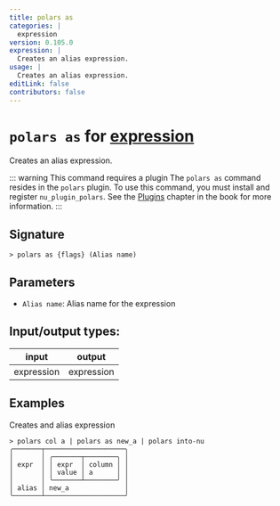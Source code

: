 ```yaml
---
title: polars as
categories: |
  expression
version: 0.105.0
expression: |
  Creates an alias expression.
usage: |
  Creates an alias expression.
editLink: false
contributors: false
---
```

<!-- This file is automatically generated. Please edit the command in https://github.com/nushell/nushell instead. -->

# `polars as` for [expression](/commands/categories/expression.md)

<div class='command-title'>Creates an alias expression.</div>

::: warning This command requires a plugin
The `polars as` command resides in the `polars` plugin.
To use this command, you must install and register `nu_plugin_polars`.
See the [Plugins](/book/plugins.html) chapter in the book for more information.
:::


## Signature

```> polars as {flags} (Alias name)```

## Parameters

 -  `Alias name`: Alias name for the expression


## Input/output types:

| input      | output     |
| ---------- | ---------- |
| expression | expression |
## Examples

Creates and alias expression
```nu
> polars col a | polars as new_a | polars into-nu
╭───────┬────────────────────╮
│       │ ╭───────┬────────╮ │
│ expr  │ │ expr  │ column │ │
│       │ │ value │ a      │ │
│       │ ╰───────┴────────╯ │
│ alias │ new_a              │
╰───────┴────────────────────╯
```
